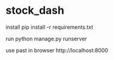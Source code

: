 # stock_dash

install 
  pip install -r requirements.txt

run 
  python manage.py runserver

use
  past in browser http://localhost:8000
